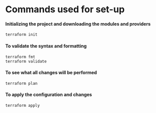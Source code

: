 # Commands used for set-up



#### Initializing the project and downloading the modules and providers
``` terraform init ```

#### To validate the syntax and formatting 
```
terraform fmt
terraform validate
```

#### To see what all changes will be performed 

```
terraform plan
```

#### To apply the configuration and changes
``` terraform apply ```
